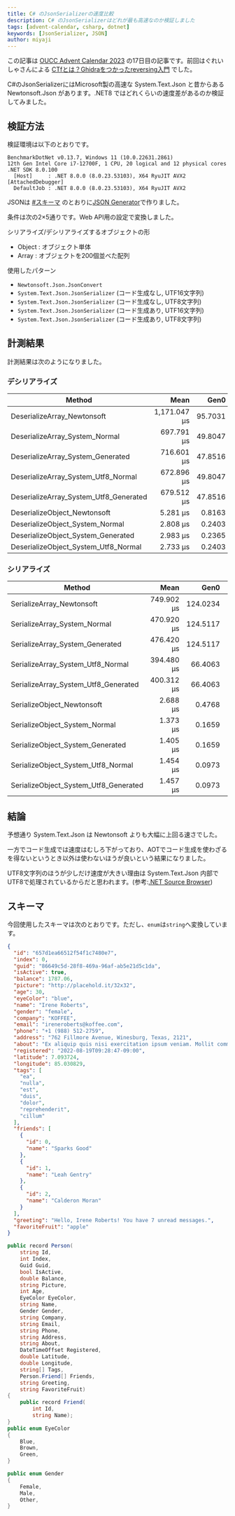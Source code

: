 ```yaml
---
title: C# のJsonSerializerの速度比較
description: C# のJsonSerializerはどれが最も高速なのか検証しました
tags: [advent-calendar, csharp, dotnet]
keywords: [JsonSerializer, JSON]
author: miyaji
---
```


この記事は [OUCC Advent Calendar 2023](https://adventar.org/calendars/9315) の17日目の記事です。前回はぐれいしゃさんによる [CTfとは？Ghidraをつかったreversing入門](https://qiita.com/icestdy/items/86b597d118e4801453d5) でした。

C#のJsonSerializerにはMicrosoft製の高速な System.Text.Json と昔からある Newtonsoft.Json があります。.NET8 ではどれくらいの速度差があるのか検証してみました。

## 検証方法

検証環境は以下のとおりです。

```
BenchmarkDotNet v0.13.7, Windows 11 (10.0.22631.2861)
12th Gen Intel Core i7-12700F, 1 CPU, 20 logical and 12 physical cores
.NET SDK 8.0.100
  [Host]     : .NET 8.0.0 (8.0.23.53103), X64 RyuJIT AVX2 [AttachedDebugger]
  DefaultJob : .NET 8.0.0 (8.0.23.53103), X64 RyuJIT AVX2
```

JSONは [#スキーマ](#スキーマ) のとおりに[JSON Generator](https://json-generator.com/)で作りました。

条件は次の2×5通りです。Web API用の設定で変換しました。

シリアライズ/デシリアライズするオブジェクトの形
- Object : オブジェクト単体
- Array : オブジェクトを200個並べた配列

使用したパターン
- `Newtonsoft.Json.JsonConvert`
- `System.Text.Json.JsonSerializer` (コード生成なし, UTF16文字列)
- `System.Text.Json.JsonSerializer` (コード生成なし, UTF8文字列)
- `System.Text.Json.JsonSerializer` (コード生成あり, UTF16文字列)
- `System.Text.Json.JsonSerializer` (コード生成あり, UTF8文字列)

## 計測結果

計測結果は次のようになりました。

### デシリアライズ

|                                 Method |         Mean |     Gen0 |     Gen1 |     Gen2 |  Allocated |
|--------------------------------------- |-------------:|---------:|---------:|---------:|-----------:|
|            DeserializeArray_Newtonsoft | 1,171.047 μs |  95.7031 |  33.2031 |        - | 1240.29 KB |
|         DeserializeArray_System_Normal |   697.791 μs |  49.8047 |  19.5313 |        - |  637.54 KB |
|      DeserializeArray_System_Generated |   716.601 μs |  47.8516 |  23.4375 |        - |  622.35 KB |
|    DeserializeArray_System_Utf8_Normal |   672.896 μs |  49.8047 |  19.5313 |        - |  637.54 KB |
| DeserializeArray_System_Utf8_Generated |   679.512 μs |  47.8516 |  23.4375 |        - |  622.36 KB |
|           DeserializeObject_Newtonsoft |     5.281 μs |   0.8163 |   0.0153 |        - |    10.5 KB |
|        DeserializeObject_System_Normal |     2.808 μs |   0.2403 |        - |        - |    3.09 KB |
|     DeserializeObject_System_Generated |     2.983 μs |   0.2365 |        - |        - |    3.02 KB |
|   DeserializeObject_System_Utf8_Normal |     2.733 μs |   0.2403 |        - |        - |    3.09 KB |

### シリアライズ

|                                 Method |         Mean |     Gen0 |     Gen1 |     Gen2 |  Allocated |
|--------------------------------------- |-------------:|---------:|---------:|---------:|-----------:|
|              SerializeArray_Newtonsoft |   749.902 μs | 124.0234 | 124.0234 | 124.0234 |  992.24 KB |
|           SerializeArray_System_Normal |   470.920 μs | 124.5117 | 124.5117 | 124.5117 |  436.04 KB |
|        SerializeArray_System_Generated |   476.420 μs | 124.5117 | 124.5117 | 124.5117 |  436.04 KB |
|      SerializeArray_System_Utf8_Normal |   394.480 μs |  66.4063 |  66.4063 |  66.4063 |  222.88 KB |
|   SerializeArray_System_Utf8_Generated |   400.312 μs |  66.4063 |  66.4063 |  66.4063 |  222.88 KB |
|             SerializeObject_Newtonsoft |     2.688 μs |   0.4768 |   0.0038 |        - |    6.12 KB |
|          SerializeObject_System_Normal |     1.373 μs |   0.1659 |        - |        - |    2.13 KB |
|       SerializeObject_System_Generated |     1.405 μs |   0.1659 |        - |        - |    2.13 KB |
|     SerializeObject_System_Utf8_Normal |     1.454 μs |   0.0973 |        - |        - |    1.26 KB |
|  SerializeObject_System_Utf8_Generated |     1.457 μs |   0.0973 |        - |        - |    1.26 KB |

## 結論

予想通り System.Text.Json は Newtonsoft よりも大幅に上回る速さでした。

一方でコード生成では速度はむしろ下がっており、AOTでコード生成を使わざるを得ないというとき以外は使わないほうが良いという結果になりました。

UTF8文字列のほうが少しだけ速度が大きい理由は System.Text.Json 内部でUTF8で処理されているからだと思われます。(参考:[.NET Source Browser](https://source.dot.net/#System.Text.Json/System/Text/Json/Serialization/JsonSerializer.Read.String.cs,96a37c571da81bec,references))

## スキーマ

今回使用したスキーマは次のとおりです。ただし、`enum`は`string`へ変換しています。

```json
{
  "id": "657d1ea66512f54f1c7480e7",
  "index": 0,
  "guid": "86649c5d-28f8-469a-96af-ab5e21d5c1da",
  "isActive": true,
  "balance": 1787.06,
  "picture": "http://placehold.it/32x32",
  "age": 30,
  "eyeColor": "blue",
  "name": "Irene Roberts",
  "gender": "female",
  "company": "KOFFEE",
  "email": "ireneroberts@koffee.com",
  "phone": "+1 (988) 512-2759",
  "address": "762 Fillmore Avenue, Winesburg, Texas, 2121",
  "about": "Ex aliquip quis nisi exercitation ipsum veniam. Mollit commodo veniam nisi pariatur. Deserunt id commodo aliquip id. Ea qui qui fugiat do quis ut dolor qui nisi et quis.\r\n",
  "registered": "2022-08-19T09:28:47-09:00",
  "latitude": 7.093724,
  "longitude": 85.030829,
  "tags": [
    "ea",
    "nulla",
    "est",
    "duis",
    "dolor",
    "reprehenderit",
    "cillum"
  ],
  "friends": [
    {
      "id": 0,
      "name": "Sparks Good"
    },
    {
      "id": 1,
      "name": "Leah Gentry"
    },
    {
      "id": 2,
      "name": "Calderon Moran"
    }
  ],
  "greeting": "Hello, Irene Roberts! You have 7 unread messages.",
  "favoriteFruit": "apple"
}
```

```cs
public record Person(
    string Id,
    int Index,
    Guid Guid,
    bool IsActive,
    double Balance,
    string Picture,
    int Age,
    EyeColor EyeColor,
    string Name,
    Gender Gender,
    string Company,
    string Email,
    string Phone,
    string Address,
    string About,
    DateTimeOffset Registered,
    double Latitude,
    double Longitude,
    string[] Tags,
    Person.Friend[] Friends,
    string Greeting,
    string FavoriteFruit)
{
    public record Friend(
        int Id,
        string Name);
}
public enum EyeColor
{
    Blue,
    Brown,
    Green,
}

public enum Gender
{
    Female,
    Male,
    Other,
}
```
